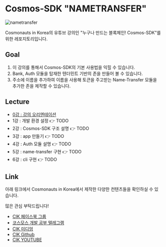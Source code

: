 # Cosmos-SDK "NAMETRANSFER"
![nametransfer](https://user-images.githubusercontent.com/38656725/50320461-c9cfd500-050f-11e9-834d-8bdf352ea84f.png)

Cosmonauts in Korea의 유튜브 강의인 "누구나 만드는 블록체인! Cosmos-SDK"를 위한 레포지토리입니다.
## Goal
1. 이 강의를 통해서 Cosmos-SDK의 기본 사용법을 익힐 수 있습니다.
2. Bank, Auth 모듈을 탑재한 텐더민트 기반의 존을 만들어 볼 수 있습니다. 
3. 주소에 이름을 추가하여 이름을 사용해 토큰을 주고받는 Name-Transfer 모듈을 추가한 존을 제작할 수 있습니다.

## Lecture
- [0강  : 강의 오리엔테이션](https://www.youtube.com/watch?v=OEkMCRK-VkU) 
- 1강 : 개발 환경 설정 👉 TODO
- 2강 : Cosmos-SDK 구조 설명 👉 TODO
- 3강 : app 만들기 👉 TODO
- 4강 : Auth 모듈 설명 👉 TODO
- 5강 : name-transfer 구현 👉  TODO
- 6강 : cli 구현 👉  TODO

## Link
아래 링크에서 Cosmonauts in Korea에서 제작한 다양한 컨텐츠들을 확인하실 수 있습니다.  

많은 관심 부탁드립니다!

- [CIK 페이스북 그룹](https://www.facebook.com/CosmosDev/)
- [코스모스 개발 공부 텔레그램](https://t.me/joinchat/DE3DmA-mF0Yz1U5fPkopiA)
- [CIK 미디엄](https://medium.com/cosmonauts-in-korea)
- [CIK Github](https://github.com/CIK-projec)
- [CIK YOUTUBE](https://www.youtube.com/channel/UCNWrN3aEMT4TzK9Vj_2c3pQ)